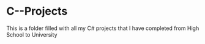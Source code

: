 # C--Projects
This is a folder filled with all my C# projects that I have completed from High School to University
